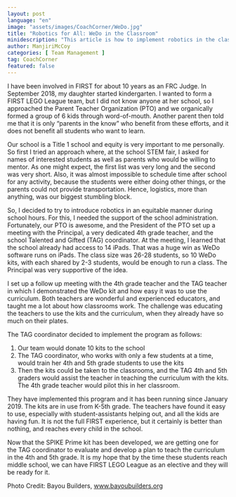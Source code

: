 ```yaml
---
layout: post
language: "en"
image: "assets/images/CoachCorner/WeDo.jpg"
title: "Robotics for All: WeDo in the Classroom"
minidescription: "This article is how to implement robotics in the classroom"
author: ManjiriMcCoy
categories: [ Team Management ]
tag: CoachCorner
featured: false
---
```


I have been involved in FIRST for about 10 years as an FRC Judge. In September 2018, my daughter started kindergarten. I wanted to form a FIRST LEGO League team, but I did not know anyone at her school, so I approached the Parent Teacher Organization (PTO) and we organically formed a group of 6 kids through word-of-mouth. Another parent then told me that it is only “parents in the know” who benefit from these efforts, and it does not benefit all students who want to learn.

Our school is a Title 1 school and equity is very important to me personally. So first I tried an approach where, at the school STEM fair, I asked for names of interested students as well as parents who would be willing to mentor. As one might expect, the first list was very long and the second was very short. Also, it was almost impossible to schedule time after school for any activity, because the students were either doing other things, or the parents could not provide transportation. Hence, logistics, more than anything, was our biggest stumbling block.

So, I decided to try to introduce robotics in an equitable manner during school hours. For this, I needed the support of the school administration. Fortunately, our PTO is awesome, and the President of the PTO set up a meeting with the Principal, a very dedicated 4th grade teacher, and the school Talented and Gifted (TAG) coordinator. At the meeting, I learned that the school already had access to 14 iPads. That was a huge win as WeDo software runs on iPads. The class size was 26-28 students, so 10 WeDo kits, with each shared by 2-3 students, would be enough to run a class. The Principal was very supportive of the idea.

I set up a follow up meeting with the 4th grade teacher and the TAG teacher in which I demonstrated the WeDo kit and how easy it was to use the curriculum. Both teachers are wonderful and experienced educators, and taught me a lot about how classrooms work. The challenge was educating the teachers to use the kits and the curriculum, when they already have so much on their plates.

The TAG coordinator decided to implement the program as follows:<br>
1.    Our team would donate 10 kits to the school<br>
2.    The TAG coordinator, who works with only a few students at a time, would train her 4th and 5th grade students to use the kits<br>
3.    Then the kits could be taken to the classrooms, and the TAG 4th and 5th graders would assist the teacher in teaching the curriculum with the kits. The 4th grade teacher would pilot this in her classroom.<br>

They have implemented this program and it has been running since January 2019. The kits are in use from K-5th grade. The teachers have found it easy to use, especially with student-assistants helping out, and all the kids are having fun. It is not the full FIRST experience, but it certainly is better than nothing, and reaches every child in the school.

Now that the SPIKE Prime kit has been developed, we are getting one for the TAG coordinator to evaluate and develop a plan to teach the curriculum in the 4th and 5th grade. It is my hope that by the time these students reach middle school, we can have FIRST LEGO League as an elective and they will be ready for it.


Photo Credit: Bayou Builders, www.bayoubuilders.org
